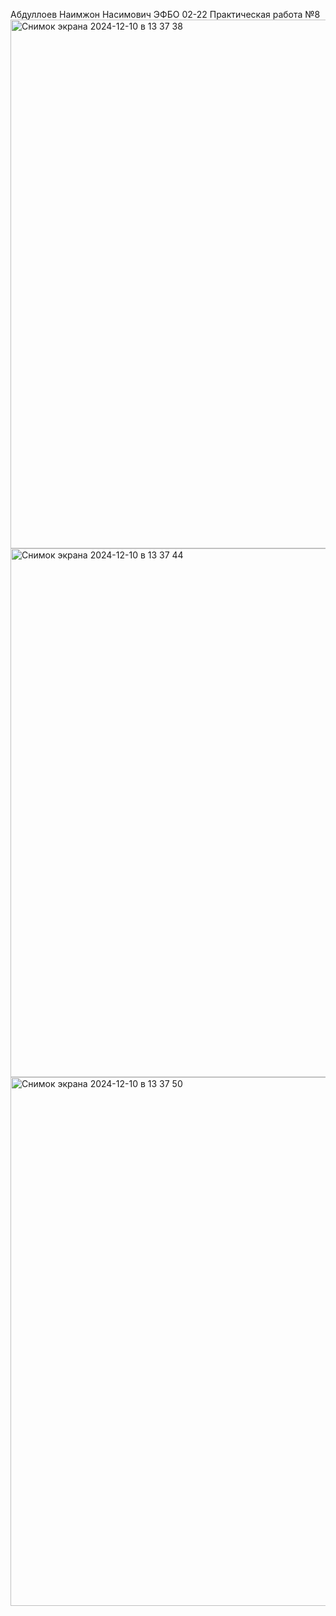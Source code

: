 Абдуллоев Наимжон Насимович ЭФБО 02-22
Практическая работа №8<img width="846" alt="Снимок экрана 2024-12-10 в 13 37 38" src="https://github.com/user-attachments/assets/88ed38fb-248a-4dec-83ee-0e3298de86b0">
<img width="846" alt="Снимок экрана 2024-12-10 в 13 37 44" src="https://github.com/user-attachments/assets/5debfb7c-da4a-4d9a-b44a-7303d1a35ac6">
<img width="846" alt="Снимок экрана 2024-12-10 в 13 37 50" src="https://github.com/user-attachments/assets/6b74c03b-1154-456d-9f83-8a00876b902d">
